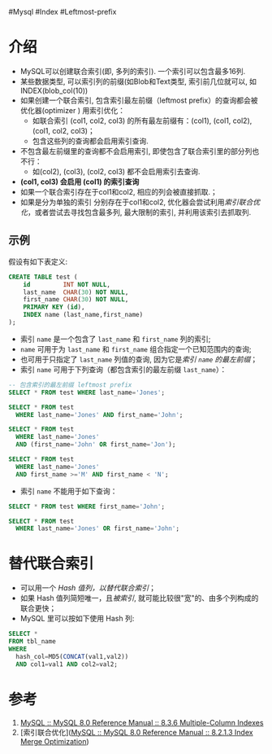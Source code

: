 #Mysql #Index #Leftmost-prefix

# 介绍
- MySQL可以创建联合索引(即, 多列的索引). 一个索引可以包含最多16列. 
- 某些数据类型, 可以索引列的前缀(如Blob和Text类型, 索引前几位就可以, 如 INDEX(blob_col(10))
- 如果创建一个联合索引, 包含索引最左前缀（leftmost prefix）的查询都会被优化器(optimizer ) 用索引优化：
	- 如联合索引 (col1, col2, col3) 的所有最左前缀有：(col1), (col1, col2), (col1, col2, col3)；
	- 包含这些列的查询都会启用索引查询.  
- 不包含最左前缀里的查询都不会启用索引, 即使包含了联合索引里的部分列也不行：
	- 如(col2), (col3), (col2, col3) 都不会启用索引去查询.  
- **(col1, col3) 会启用 (col1) 的索引查询**
- 如果一个联合索引存在于col1和col2, 相应的列会被直接抓取.；
- 如果是分为单独的索引 分别存在于col1和col2, 优化器会尝试利用*索引联合优化*，或者尝试去寻找包含最多列, 最大限制的索引, 并利用该索引去抓取列.

## 示例
假设有如下表定义:

```sql
CREATE TABLE test (
    id         INT NOT NULL,
    last_name  CHAR(30) NOT NULL,
    first_name CHAR(30) NOT NULL,
    PRIMARY KEY (id),
    INDEX name (last_name,first_name)
);
```

- 索引 `name` 是一个包含了 `last_name` 和 `first_name` 列的索引;
- `name` 可用于为 `last_name` 和 `first_name` 组合指定一个已知范围内的查询;
- 也可用于只指定了 `last_name` 列值的查询, 因为它是*索引 `name` 的最左前缀*；
-  索引 `name` 可用于下列查询（都包含索引的最左前缀 `last_name`）：
```sql
-- 包含索引的最左前缀 leftmost prefix
SELECT * FROM test WHERE last_name='Jones';

SELECT * FROM test
  WHERE last_name='Jones' AND first_name='John';

SELECT * FROM test
  WHERE last_name='Jones'
  AND (first_name='John' OR first_name='Jon');

SELECT * FROM test
  WHERE last_name='Jones'
  AND first_name >='M' AND first_name < 'N';
```

- 索引 `name` 不能用于如下查询：

```sql
SELECT * FROM test WHERE first_name='John';

SELECT * FROM test
  WHERE last_name='Jones' OR first_name='John';
```

  
  
# 替代联合索引
- 可以用一个 *Hash 值列，以替代联合索引*；
- 如果 Hash 值列简短唯一，且*被索引*, 就可能比较很"宽"的、由多个列构成的联合更快；
- MySQL 里可以按如下使用 Hash 列:

```sql
SELECT * 
FROM tbl_name
WHERE 
  hash_col=MD5(CONCAT(val1,val2))
  AND col1=val1 AND col2=val2;
```



# 参考
1. [MySQL :: MySQL 8.0 Reference Manual :: 8.3.6 Multiple-Column Indexes](https://dev.mysql.com/doc/refman/8.0/en/multiple-column-indexes.html)
2. [索引联合优化]([MySQL :: MySQL 8.0 Reference Manual :: 8.2.1.3 Index Merge Optimization](https://dev.mysql.com/doc/refman/8.0/en/index-merge-optimization.html))
